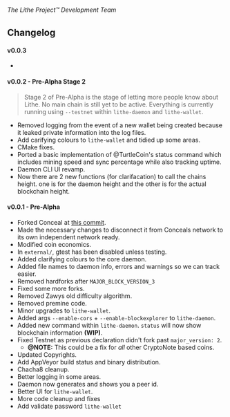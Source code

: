 ###### The Lithe Project&trade; Development Team

## Changelog

#### v0.0.3
-

#### v0.0.2 - Pre-Alpha Stage 2
> Stage 2 of Pre-Alpha is the stage of letting more people know about Lithe. No main chain is still yet to be
  active. Everything is currently running using `--testnet` within `lithe-daemon` and `lithe-wallet`.

- Removed logging from the event of a new wallet being created because it leaked private information into the log files.
- Add carifying colours to `lithe-wallet` and tidied up some areas.
- CMake fixes.
- Ported a basic implementation of @TurtleCoin's status command which includes mining speed and sync percentage while also tracking uptime.
- Daemon CLI UI revamp.
- Now there are 2 new functions (for clarifacation) to call the chains height. one is for the daemon height and the other is for the actual blockchain height.

#### v0.0.1 - Pre-Alpha
- Forked Conceal at [this commit](https://github.com/ConcealNetwork/conceal-core/commit/6c07dbd781deed8d6e49fe98abac5e8175650321).
- Made the necessary changes to disconnect it from Conceals network to its own independent network ready.
- Modified coin economics.
- In `external/`, gtest has been disabled unless testing.
- Added clarifying colours to the core daemon.
- Added file names to daemon info, errors and warnings so we can track easier.
- Removed hardforks after `MAJOR_BLOCK_VERSION_3`
- Fixed some more forks.
- Removed Zawys old difficulty algorithm.
- Removed premine code.
- Minor upgrades to `lithe-wallet`.
- Added args `--enable-cors` + `--enable-blockexplorer` to `lithe-daemon`.
- Added new command within `lithe-daemon`. `status` will now show blockchain information **(WIP)**.
- Fixed Testnet as previous declaration didn't fork past `major_version: 2`.
  - **@NOTE:** This could be a fix for *all* other CryptoNote based coins. 
- Updated Copyrights.
- Add AppVeyor build status and binary distribution.
- Chacha8 cleanup.
- Better logging in some areas.
- Daemon now generates and shows you a peer id.
- Better UI for `lithe-wallet`.
- More code cleanup and fixes
- Add validate password `lithe-wallet`
